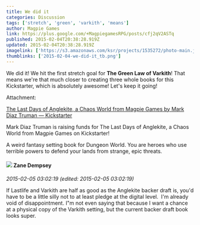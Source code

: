```yaml
---
title: We did it
categories: Discussion
tags: ['stretch', 'green', 'varkith', 'means']
author: Magpie Games
link: https://plus.google.com/+MagpiegamesRPG/posts/cfj2qV2ASTq
published: 2015-02-04T20:38:28.919Z
updated: 2015-02-04T20:38:28.919Z
imagelink: ['https://s3.amazonaws.com/ksr/projects/1535272/photo-main.jpg?1422484254']
thumblinks: ['2015-02-04-we-did-it_tb.png']
---
```


We did it! We hit the first stretch goal for <b>The Green Law of Varkith</b>! That means we&#39;re that much closer to creating three whole books for this Kickstarter, which is absolutely awesome! Let&#39;s keep it going!


Attachment:

<a href='https://www.kickstarter.com/projects/marktruman/the-last-days-of-anglekite-a-chaos-world-from-magp/posts/1126103'>The Last Days of Anglekite, a Chaos World from Magpie Games by Mark Diaz Truman — Kickstarter</a>


Mark Diaz Truman is raising funds for The Last Days of Anglekite, a Chaos World from Magpie Games on Kickstarter! 

 A weird fantasy setting book for Dungeon World. You are heroes who use terrible powers to defend your lands from strange, epic threats.
<div id='comment z12chpqj0q2acxbyp04ccbawasvdwvapneg'>
  <h4><img src='{{site.baseurl}}//images/avatars/107758473682577038730_photo.jpg'> Zane Dempsey</h4>
      <p><cite>2015-02-05 03:02:19 (edited: 2015-02-05 03:02:19)</cite></p>
        <p>If Lastlife and Varkith are half as good as the Anglekite backer draft is, you&#39;d have to be a little silly not to at least pledge at the digital level.  I&#39;m already void of disappointment. I&quot;m not even saying that because I want a chance at a physical copy of the Varkith setting, but the current backer draft book looks super. </p>
</div>
        